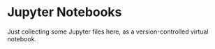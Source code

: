 # Jupyter Notebooks

Just collecting some Jupyter files here, as a version-controlled virtual notebook.
